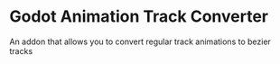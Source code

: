 # Godot Animation Track Converter
An addon that allows you to convert regular track animations to bezier tracks

